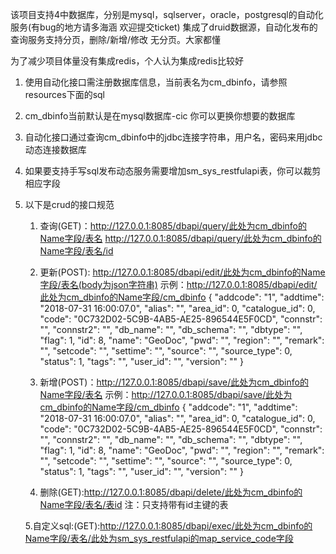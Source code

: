 该项目支持4中数据库，分别是mysql，sqlserver，oracle，postgresql的自动化服务(有bug的地方请多海涵 欢迎提交ticket)
集成了druid数据源，自动化发布的查询服务支持分页，删除/新增/修改 无分页。大家都懂

为了减少项目体量没有集成redis，个人认为集成redis比较好


1. 使用自动化接口需注册数据库信息，当前表名为cm_dbinfo，请参照resources下面的sql
2. cm_dbinfo当前默认是在mysql数据库-cic  你可以更换你想要的数据库
3. 自动化接口通过查询cm_dbinfo中的jdbc连接字符串，用户名，密码来用jdbc动态连接数据库
4. 如果要支持手写sql发布动态服务需要增加sm_sys_restfulapi表，你可以裁剪相应字段
5. 以下是crud的接口规范
   1. 查询(GET)：http://127.0.0.1:8085/dbapi/query/此处为cm_dbinfo的Name字段/表名
           http://127.0.0.1:8085/dbapi/query/此处为cm_dbinfo的Name字段/表名/id
   
   2. 更新(POST): http://127.0.0.1:8085/dbapi/edit/此处为cm_dbinfo的Name字段/表名(body为json字符串)
      示例：http://127.0.0.1:8085/dbapi/edit/此处为cm_dbinfo的Name字段/cm_dbinfo
           {
               "addcode": "1",
               "addtime": "2018-07-31 16:00:07.0",
               "alias": "",
               "area_id": 0,
               "catalogue_id": 0,
               "code": "0C732D02-5C9B-4AB5-AE25-896544E5F0CD",
               "connstr": "",
               "connstr2": "",
               "db_name": "",
               "db_schema": "",
               "dbtype": "",
               "flag": 1,
               "id": 8,
               "name": "GeoDoc",
               "pwd": "",
               "region": "",
               "remark": "",
               "setcode": "",
               "settime": "",
               "source": "",
               "source_type": 0,
               "status": 1,
               "tags": "",
               "user_id": "",
               "version": ""
           } 
      
   3. 新增(POST)：http://127.0.0.1:8085/dbapi/save/此处为cm_dbinfo的Name字段/表名
      示例：http://127.0.0.1:8085/dbapi/save/此处为cm_dbinfo的Name字段/cm_dbinfo
           {
               "addcode": "1",
               "addtime": "2018-07-31 16:00:07.0",
               "alias": "",
               "area_id": 0,
               "catalogue_id": 0,
               "code": "0C732D02-5C9B-4AB5-AE25-896544E5F0CD",
               "connstr": "",
               "connstr2": "",
               "db_name": "",
               "db_schema": "",
               "dbtype": "",
               "flag": 1,
               "id": 8,
               "name": "GeoDoc",
               "pwd": "",
               "region": "",
               "remark": "",
               "setcode": "",
               "settime": "",
               "source": "",
               "source_type": 0,
               "status": 1,
               "tags": "",
               "user_id": "",
               "version": ""
           } 
           
   4. 删除(GET):http://127.0.0.1:8085/dbapi/delete/此处为cm_dbinfo的Name字段/表名/表id
      注：只支持带有id主键的表
      
   5.自定义sql:(GET):http://127.0.0.1:8085/dbapi/exec/此处为cm_dbinfo的Name字段/表名/此处为sm_sys_restfulapi的map_service_code字段